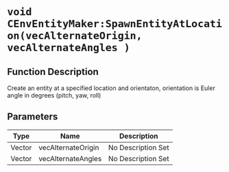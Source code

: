 # `void CEnvEntityMaker:SpawnEntityAtLocation(vecAlternateOrigin, vecAlternateAngles )`
## Function Description
Create an entity at a specified location and orientaton, orientation is Euler angle in degrees (pitch, yaw, roll)
## Parameters
Type|Name|Description
--|--|--
Vector|vecAlternateOrigin|No Description Set
Vector|vecAlternateAngles|No Description Set
